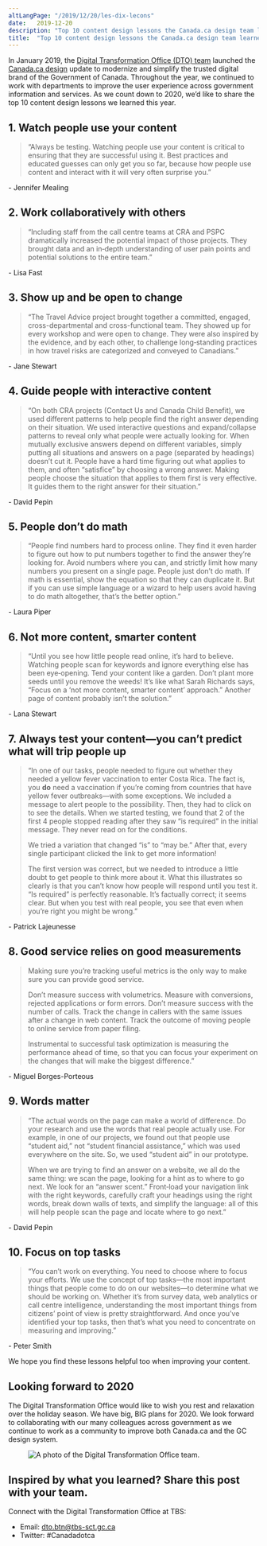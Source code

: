 ```yaml
---
altLangPage: "/2019/12/20/les-dix-lecons"
date:   2019-12-20
description: "Top 10 content design lessons the Canada.ca design team learned in 2019."
title:  "Top 10 content design lessons the Canada.ca design team learned in 2019"
---
```


<style>
figcaption {
  font-size: 17px !important;
  line-height: 1.5;
  max-width: 80ch;
  padding-bottom: 10px;
  padding-top: 5px;
}
</style>

In January 2019, the [Digital Transformation Office (DTO) team](http://www.canada.ca/en/government/about/about-digital-transformation-office.html) launched the [Canada.ca design](http://www.canada.ca/en/government/about/design-system.html) update to modernize and simplify the trusted digital brand of the Government of Canada. Throughout the year, we continued to work with departments to improve the user experience across government information and services. As we count down to 2020, we’d like to share the top 10 content design lessons we learned this year.

## 1. Watch people use your content

<blockquote>
  <p>“Always be testing. Watching people use your content is critical to ensuring that they are successful using it. Best practices and educated guesses can only get you so far, because how people use content and interact with it will very often surprise you.”</p>
</blockquote>
<p>- Jennifer Mealing</p>

## 2. Work collaboratively with others

<blockquote>
  <p>“Including staff from the call centre teams at CRA and PSPC dramatically increased the potential impact of those projects. They brought data and an in‑depth understanding of user pain points and potential solutions to the entire team.”</p>
</blockquote>
<p>- Lisa Fast</p>

## 3. Show up and be open to change

<blockquote>
  <p>“The Travel Advice project brought together a committed, engaged, cross-departmental and cross-functional team. They showed up for every workshop and were open to change. They were also inspired by the evidence, and by each other, to challenge long‑standing practices in how travel risks are categorized and conveyed to Canadians.”</p>
</blockquote>
<p>- Jane Stewart</p>

## 4. Guide people with interactive content

<blockquote>
  <p>“On both CRA projects (Contact Us and Canada Child Benefit), we used different patterns to help people find the right answer depending on their situation. We used interactive questions and expand/collapse patterns to reveal only what people were actually looking for. When mutually exclusive answers depend on different variables, simply putting all situations and answers on a page (separated by headings) doesn’t cut it. People have a hard time figuring out what applies to them, and often “satisfice” by choosing a wrong answer. Making people choose the situation that applies to them first is very effective. It guides them to the right answer for their situation.”</p>
</blockquote>
<p>- David Pepin</p>

## 5. People don’t do math

<blockquote>
  <p>“People find numbers hard to process online. They find it even harder to figure out how to put numbers together to find the answer they’re looking for. Avoid numbers where you can, and strictly limit how many numbers you present on a single page. People just don’t do math. If math is essential, show the equation so that they can duplicate it. But if you can use simple language or a wizard to help users avoid having to do math altogether, that’s the better option.”</p>
</blockquote>
<p>- Laura Piper</p>

## 6. Not more content, smarter content

 <blockquote>
  <p>“Until you see how little people read online, it’s hard to believe. Watching people scan for keywords and ignore everything else has been eye‑opening. Tend your content like a garden. Don’t plant more seeds until you remove the weeds! It’s like what Sarah Richards says, “Focus on a ‘not more content, smarter content’ approach.” Another page of content probably isn’t the solution.”</p>
 </blockquote>
<p>- Lana Stewart</p>

## 7. Always test your content—you can’t predict what will trip people up

<blockquote><p>“In one of our tasks, people needed to figure out whether they needed a yellow fever vaccination to enter Costa Rica. The fact is, you <b>do</b> need a vaccination if you’re coming from countries that have yellow fever outbreaks—with some exceptions. We included a message to alert people to the possibility. Then, they had to click on to see the details. When we started testing, we found that 2 of the first 4 people stopped reading after they saw “is required” in the initial message. They never read on for the conditions.</p>
<p>
We tried a variation that changed “is” to “may be.” After that, every single participant clicked the link to get more information!
</p>
<p>
The first version was correct, but we needed to introduce a little doubt to get people to think more about it. What this illustrates so clearly is that you can’t know how people will respond until you test it. “Is required” is perfectly reasonable. It’s factually correct; it seems clear. But when you test with real people, you see that even when you’re right you might be wrong.”
</p>
</blockquote>

<p>- Patrick Lajeunesse</p>

## 8. Good service relies on good measurements

<blockquote><pSuccessfully improving a service relies on understanding the pain points and empathizing with citizens who are trying to complete a task.</p>
<p>Making sure you’re tracking useful metrics is the only way to make sure you can provide good service.</p>
<p>Don’t measure success with volumetrics. Measure with conversions, rejected applications or form errors. Don’t measure success with the number of calls. Track the change in callers with the same issues after a change in web content. Track the outcome of moving people to online service from paper filing.</p>
<p>Instrumental to successful task optimization is measuring the performance ahead of time, so that you can focus your experiment on the changes that will make the biggest difference.”</p>
</blockquote>

<p>- Miguel Borges-Porteous</p>

## 9. Words matter

<blockquote><p>“The actual words on the page can make a world of difference. Do your research and use the words that real people actually use. For example, in one of our projects, we found out that people use “student aid,” not “student financial assistance,” which was used everywhere on the site. So, we used “student aid” in our prototype.</p>
<p>When we are trying to find an answer on a website, we all do the same thing: we scan the page, looking for a hint as to where to go next. We look for an “answer scent.” Front‑load your navigation link with the right keywords, carefully craft your headings using the right words, break down walls of texts, and simplify the language: all of this will help people scan the page and locate where to go next.”</p>
</blockquote>

<p>- David Pepin</p>

## 10. Focus on top tasks

<blockquote><p>“You can’t work on everything. You need to choose where to focus your efforts. We use the concept of top tasks—the most important things that people come to do on our websites—to determine what we should be working on. Whether it’s from survey data, web analytics or call centre intelligence, understanding the most important things from citizens’ point of view is pretty straightforward. And once you’ve identified your top tasks, then that’s what you need to concentrate on measuring and improving.”</p>
</blockquote>

<p>- Peter Smith</p>

We hope you find these lessons helpful too when improving your content.

## Looking forward to 2020

The Digital Transformation Office would like to wish you rest and relaxation over the holiday season. We have big, BIG plans for 2020. We look forward to collaborating with our many colleagues across government as we continue to work as a community to improve both Canada.ca and the GC design system.


<figure>
<img class="img-responsive border" alt="A photo of the Digital Transformation Office team."
 src="/images/DTO_team_2019.jpg" >
</figure>

## Inspired by what you learned? Share this post with your team.

 Connect with the Digital Transformation Office at TBS:
* Email: [dto.btn@tbs-sct.gc.ca](mailto:dto.btn@tbs-sct.gc.ca)
* Twitter: #Canadadotca
